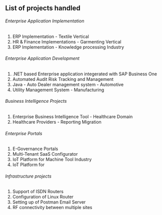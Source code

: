 ## List  of projects handled

###### Enterprise Application Implementation
1. ERP Implementation - Textile Vertical
2. HR & Finance  Implementations - Garmenting Vertical
3. ERP Implementation - Knowledge processing Industry

###### Enterprise Application Development
1. .NET based Enterprise application integerated with SAP Business One
2. Automated Audit Risk Tracking and Management 
3. Java - Auto Dealer management system - Automotive
4. Utility Management System - Manufacturing

###### Business Intelligence Projects
1. Enterprise Business Intelligence Tool - Healthcare Domain
2. Healthcare Providers - Reporting Migration

###### Enterprise Portals
1. E-Governance Portals
2. Multi-Tenant SaaS Configurator
3. IoT Platform for Machine Tool Industry
4. IoT Platform for  

###### Infrastructure projects
1. Support of  ISDN Routers
2. Configuration of Linux Router
3. Setting up of  Postman Email Server
4. RF connectivity between multiple sites

